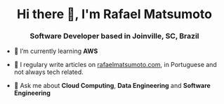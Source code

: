 <h1 align="center">Hi there 👋, I'm Rafael Matsumoto</h1>
<h3 align="center">Software Developer based in Joinville, SC, Brazil</h3>

- 🌱 I’m currently learning **AWS**

- 📝 I regulary write articles on [rafaelmatsumoto.com](rafaelmatsumoto.com), in Portuguese and not always tech related.

- 💬 Ask me about **Cloud Computing**, **Data Engineering** and **Software Engineering**
